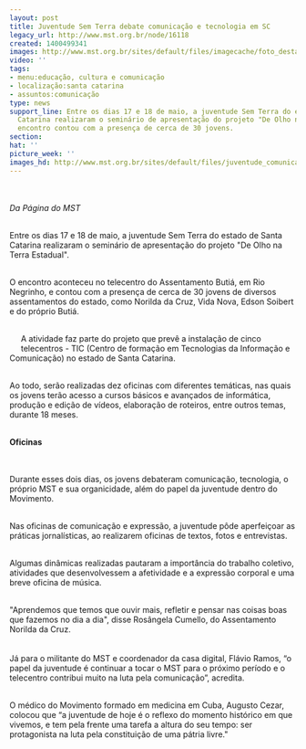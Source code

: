 ```yaml
---
layout: post
title: Juventude Sem Terra debate comunicação e tecnologia em SC
legacy_url: http://www.mst.org.br/node/16118
created: 1400499341
images: http://www.mst.org.br/sites/default/files/imagecache/foto_destaque/juventude_comunicação_SC!.jpg
video: ''
tags:
- menu:educação, cultura e comunicação
- localização:santa catarina
- assuntos:comunicação
type: news
support_line: Entre os dias 17 e 18 de maio, a juventude Sem Terra do estado de Santa
  Catarina realizaram o seminário de apresentação do projeto "De Olho na Terra Estadual".&nbsp;O
  encontro contou com a presença de cerca de 30 jovens.
section: 
hat: ''
picture_week: ''
images_hd: http://www.mst.org.br/sites/default/files/juventude_comunicação_SC!.jpg
---
```

<p><img style="margin: 10px;" src="http://www.mst.org.br/sites/default/files/juventude_comunica%C3%A7%C3%A3o_SC.JPG" alt=""></p><p><em>Da Página do MST</em></p><p><br>Entre os dias 17 e 18 de maio, a juventude Sem Terra do estado de Santa Catarina realizaram o seminário de apresentação do projeto "De Olho na Terra Estadual".</p><p><br>O encontro aconteceu no telecentro do Assentamento Butiá,&nbsp;em Rio Negrinho, e contou com a presença de cerca de 30 jovens de diversos assentamentos do estado, como Norilda da Cruz, Vida Nova, Edson Soibert e do próprio Butiá.</p><p><br><img style="margin: 10px; float: left;" src="http://www.mst.org.br/sites/default/files/juv_comu_SC.JPG" alt="">A atividade faz parte do projeto que prevê a instalação de cinco telecentros - TIC (Centro de formação em Tecnologias da Informação e Comunicação) no estado de Santa Catarina.</p><p><br>Ao todo, serão realizadas dez oficinas com diferentes temáticas, nas quais os jovens terão acesso a cursos básicos e avançados de informática, produção e edição de vídeos, elaboração de roteiros, entre outros temas, durante 18 meses.</p><div><br><strong>Oficinas<br></strong></div><div><br>&nbsp;</div><p>Durante esses dois dias, os jovens debateram comunicação, tecnologia, o próprio MST e sua organicidade, além do papel da juventude dentro do Movimento.&nbsp;</p><p><br>Nas oficinas de comunicação e expressão, a juventude pôde aperfeiçoar as práticas jornalísticas, ao realizarem oficinas de textos, fotos e entrevistas.&nbsp;</p><p><br>Algumas dinâmicas realizadas pautaram a importância do trabalho coletivo, atividades que desenvolvessem a afetividade e a expressão corporal e uma breve oficina de música.</p><p><br>"Aprendemos que temos que ouvir mais, refletir e pensar nas coisas boas que fazemos no dia a dia", disse Rosângela Cumello, do Assentamento Norilda da Cruz.</p><p><img style="margin: 10px;" src="http://www.mst.org.br/sites/default/files/Juv_com_SC_II.JPG" alt=""><br>Já para o militante do MST e coordenador da casa digital, Flávio Ramos, “o papel da juventude é continuar a tocar o MST para o próximo período e o telecentro contribui muito na luta pela comunicação”, acredita.</p><p><br>O médico do Movimento formado em medicina em Cuba, Augusto Cezar, colocou que “a juventude de hoje é o reflexo do momento histórico em que vivemos, e tem pela frente uma tarefa a altura do seu tempo: ser protagonista na luta pela constituição de uma pátria livre."</p><div>&nbsp;</div>
